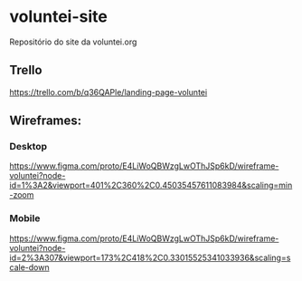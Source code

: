 # voluntei-site
Repositório do site da voluntei.org

## Trello
https://trello.com/b/q36QAPle/landing-page-voluntei

## Wireframes:

### Desktop
https://www.figma.com/proto/E4LiWoQBWzgLwOThJSp6kD/wireframe-voluntei?node-id=1%3A2&viewport=401%2C360%2C0.45035457611083984&scaling=min-zoom

### Mobile
https://www.figma.com/proto/E4LiWoQBWzgLwOThJSp6kD/wireframe-voluntei?node-id=2%3A307&viewport=173%2C418%2C0.33015525341033936&scaling=scale-down
